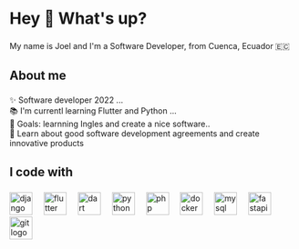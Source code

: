 <h1 align="left">Hey 👋 What's up?</h1>

###

<p align="left">My name is Joel and I'm a Software Developer, from Cuenca, Ecuador  🇪🇨 </p>

###

<h2 align="left">About me</h2>

###

<p align="left">✨ Software developer 2022 ...<br>📚 I'm currentl learning Flutter and Python ...<br>🎯 Goals: learnning Ingles and create a nice software..<br>🎲 Learn about good software development agreements and create innovative products</p>

###

<h2 align="left">I code with</h2>

###

<div align="left">

<div align="left">
  <img src="https://skillicons.dev/icons?i=django" height="40" alt="django logo"  />
  <img width="12" />
  <img src="https://skillicons.dev/icons?i=flutter" height="40" alt="flutter logo"  />
  <img width="12" />
  <img src="https://skillicons.dev/icons?i=dart" height="40" alt="dart logo"  />
  <img width="12" />
  <img src="https://skillicons.dev/icons?i=py" height="40" alt="python logo"  />
  <img width="12" />
  <img src="https://skillicons.dev/icons?i=php" height="40" alt="php logo"  />
  <img width="12" />
  <img src="https://skillicons.dev/icons?i=docker" height="40" alt="docker logo"  />
  <img width="12" />
  <img src="https://skillicons.dev/icons?i=mysql" height="40" alt="mysql logo"  />
  <img width="12" />
  <img src="https://cdn.jsdelivr.net/gh/devicons/devicon/icons/fastapi/fastapi-original.svg" height="40" alt="fastapi logo"  />
  <img width="12" />
  <img src="https://cdn.jsdelivr.net/gh/devicons/devicon/icons/git/git-original.svg" height="40" alt="git logo"  />
</div>
</div>

###





